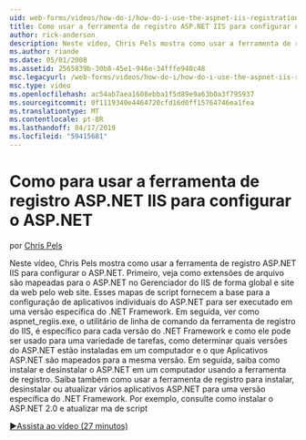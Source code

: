 ```yaml
---
uid: web-forms/videos/how-do-i/how-do-i-use-the-aspnet-iis-registration-tool-to-configure-aspnet
title: Como usar a ferramenta de registro ASP.NET IIS para configurar o ASP.NET | Microsoft Docs
author: rick-anderson
description: Neste vídeo, Chris Pels mostra como usar a ferramenta de registro ASP.NET IIS para configurar o ASP.NET. Primeiro, veja como as extensões de arquivo são mapeadas para o ASP.NET na...
ms.author: riande
ms.date: 05/01/2008
ms.assetid: 2565839b-30b8-45e1-946e-34fffe940c48
msc.legacyurl: /web-forms/videos/how-do-i/how-do-i-use-the-aspnet-iis-registration-tool-to-configure-aspnet
msc.type: video
ms.openlocfilehash: ac54ab7aea1608ebba1f5d89e9a63b0a3f795937
ms.sourcegitcommit: 0f1119340e4464720cfd16d0ff15764746ea1fea
ms.translationtype: MT
ms.contentlocale: pt-BR
ms.lasthandoff: 04/17/2019
ms.locfileid: "59415681"
---
```

# <a name="how-do-i-use-the-aspnet-iis-registration-tool-to-configure-aspnet"></a>Como para usar a ferramenta de registro ASP.NET IIS para configurar o ASP.NET

por [Chris Pels](https://twitter.com/chrispels)

Neste vídeo, Chris Pels mostra como usar a ferramenta de registro ASP.NET IIS para configurar o ASP.NET. Primeiro, veja como extensões de arquivo são mapeadas para o ASP.NET no Gerenciador do IIS de forma global e site da web pelo web site. Esses mapas de script fornecem a base para a configuração de aplicativos individuais do ASP.NET para ser executado em uma versão específica do .NET Framework. Em seguida, ver como aspnet\_regiis.exe, o utilitário de linha de comando da ferramenta de registro do IIS, é específico para cada versão do .NET Framework e como ele pode ser usado para uma variedade de tarefas, como determinar quais versões do ASP.NET estão instaladas em um computador e o que Aplicativos ASP.NET são mapeados para a mesma versão. Em seguida, saiba como instalar e desinstalar o ASP.NET em um computador usando a ferramenta de registro. Saiba também como usar a ferramenta de registro para instalar, desinstalar ou atualizar vários aplicativos ASP.NET para uma versão específica do .NET Framework. Por exemplo, consulte como instalar o ASP.NET 2.0 e atualizar ma de script

[&#9654;Assista ao vídeo (27 minutos)](https://channel9.msdn.com/Blogs/ASP-NET-Site-Videos/how-do-i-use-the-aspnet-iis-registration-tool-to-configure-aspnet)
